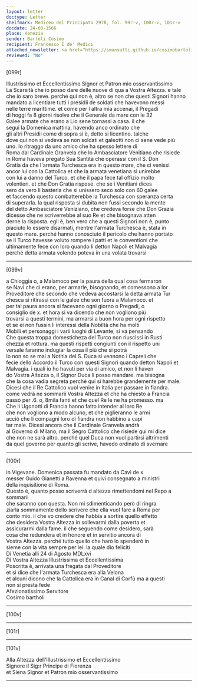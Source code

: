 ```yaml
---
layout: letter
doctype: Letter
shelfmark: Mediceo del Principato 2978, fol. 99r-v, 100r-v, 101r-v
docdate: 24-08-1566
place: Venezia
sender: Bartoli Cosimo
recipient: Francesco I de' Medici
attached_newsletter: <a href="https://smansutti.github.io/cosimobartoli/texts/3079_186/">3079_186</a>
reviewed: "No"
---
```


[099r]  
  
  
Illustrissimo et Eccellentissimo Signor et Patron mio osservantissimo  
La Scarsità che io posso dare delle nuove di qua a Vostra Altezza. e tale  
che io saro breve. perché qui non è, altro se non che questi Signori hanno  
mandato a licentiare tutti i presidii de soldati che havevono messi  
nelle terre marittime. et come per l altra mia accenai, il Pregadi  
di hoggi fa 8 giorni risolve che il Generale da mare con le 32  
Galee armate che erano a Lio sene tornassi a casa. il che  
segui la Domenica mattina, havendo anco ordinato che  
gli altri Presidii come di sopra si è, detto si licentino. talche  
dove qui non si vedeva se non soldati et galeotti non ci sene vede più  
uno. Io ritraggo da uno amico che ha spesso lettere di  
Roma dal Cardinale Granvela che lo Ambasciatore Venitiano che risiede  
in Roma haveva pregato Sua Santità che operassi con il S. Don  
Gratia da che l'armata Turchesca era in questo mare, che ci venissi  
ancor lui con la Cattolica et che la armata venetiana si unirebbe  
con lui a danno del Turco. et che il papa fece tal offizio molto  
volentieri. et che Don Gratia rispose. che se i Venitiani dices  
sero da vero li basteria che si unissero seco solo con 60 galee  
et faccendo questo combatterebbe la Turchesca con speranza certa  
di superarla. la qual risposta si dubita non fussi secondo la mente  
del detto Ambasciatore Veniziano, che credeva forse che Don Grazia  
dicesse che ne scriverrebbe al suo Re et che bisognava atten  
derne la risposta. egli è, ben vero che a questi Signori non è, punto  
piaciuto lo essere disarmati, mentre l'armata Turchesca è, stata in  
questo mare. perché hanno conosciuto il pericolo che hanno portato  
se il Turco havesse voluto rompere i patti et le conventioni che  
ultimamente fece con loro quando li detton Napoli et Malvagia  
perché detta armata volendo poteva in una volata trovarsi  
  
---  

[099v]  
  
  
a Chioggia o, a Malamoco per la paura della qual cosa fermaron  
se Navi che ci erano, per armarle, bisognando, et comessono a lor  
Proveditore che secondo che vedeva accostarsi la detta armata Tur  
chesca si ritirassi con le galee che son fuora a Malamoco. et  
per tal paura ancora si facevano ogni giorno o Pregadi, o  
consiglio de x. et hora si va dicendo che non vogliono più  
trovarsi a questi termini, ma armarsi a buon hora per ogni rispetto  
et se ei non fussin li interessi della Nobiltà che ha molti  
Mobili et personaggi i varii luoghi di Levante, si va pensando  
Che questa troppa domesticheza del Turco non riuscissi in Rusti  
chezza et rottura. ma questi rispetti congiunti con il rispetto uni  
versale faranno indugiar la cosa il più che si potrà  
Io non so se mai a Notitia del S. Duca si vennono i Capreli che  
fecie dello Accordo il Turco con questi Signori quando detton Napoli et  
Malvagia. i quali io ho havuti per via di amico, et non li haven  
do Vostra Altezza o, il Signor Duca li posso mandare. ma bisogna  
che la cosa vadia segreta perché qui si harebbe grandemente per male.  
Dicesi che il Re Cattolico vuol venire in Italia per passare in fiandra.  
come vedrà ne sommarii Vostra Altezza et che ha chiesto a Francia  
passò per .6. o, 8mila fanti et che quel Re le ne ha promesso. ma  
Che li Ugonotti di Francia hanno fatto intender al loro Re  
che non vogliono a modo alcuno, et che piglieranno le armi  
acciò che li compagni loro di fiandra non habbino a capi  
tar male. Dicesi ancora che il Cardinale Granvela andrà  
al Governo di Milano, ma il Segro Cattolico che risiede qui mi dice  
che non ne sarà altro. perché quel Duca non vuol partirsi altrimenti  
da quel governo per quanto gli scrive, havedo ordinato di svernare  
  
---  

[100r]  
  
  
in Vigevane. Domenica passata fu mandato da Cavi de x  
messer Guido Gianetti a Ravenna et quivi consegnato a ministri  
della inquisitione di Roma.  
Questo è, quanto posso scriverrà d altezza rimettendomi nel Repo a sommarii  
che saranno con questa. Non mi sdimenticando però di ringra  
ziarla sommamente dello scrivere che ella vuol fare a Roma per  
conto mio. il che vo credere che habbia a sortire quello effetto  
che desidera Vostra Altezza in sollevarmi dalla poverta et  
assicurarmi dalla fame. il che seguendo come desidero, sarà  
cosa che redundera et in honore et in servitio ancora di  
Vostra Altezza. perché tutto quello che harò lo spenderò in  
sieme con la vita sempre per lei. la quale dio feliciti  
Di Venetia alli 24 di Agosto MDLxvi  
Di Vostra Altezza Illustrissima et Eccellentissima  
Poscritta è, arrivata una fregata dal Proveditore  
et si dice che l'armata Turchesca era alla Velona  
et alcuni dicono che la Cattolica era in Canal di Corfù ma a questi  
non si presta fede  
Afezionatissimo Servitore  
Cosimo bartholi  
  
---  

[100v]  
  
  
  
---  

[101r]  
  
  
  
---  

[101v]  
  
  
Alla Altezza dell'Illustrissimo et Eccellentissimo  
Signore il Sig:r Principe di Fiorenza  
et Siena Signor et Patron mio osservantissimo  
  
---  

